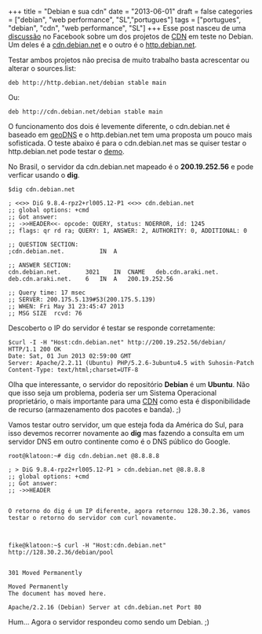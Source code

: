 +++
title = "Debian e sua cdn"
date = "2013-06-01"
draft = false
categories = ["debian", "web performance", "SL","portugues"]
tags = ["portugues", "debian", "cdn", "web performance", "SL"]
+++
Esse post nasceu de uma
[discussão](https://www.facebook.com/eribertomota/posts/10200459836833517?comment_id=5113409&offset=0&total_comments=20&notif_t=share_reply)
no Facebook sobre um dos projetos de
[CDN](http://wiki.debian.org/DebianGeoMirror) em teste no Debian. Um
deles é a [cdn.debian.net](http://cdn.debian.net/) e o outro é o
[http.debian.net](http://http.debian.net/).

Testar ambos projetos não precisa de muito trabalho basta acrescentar ou
alterar o sources.list:

    deb http://http.debian.net/debian stable main

Ou:

    deb http://cdn.debian.net/debian stable main

O funcionamento dos dois é levemente diferente, o cdn.debian.net é
baseado em [geoDNS](http://www.caraytech.com/geodns/) e o
http.debian.net tem uma proposta um pouco mais sofisticada. O teste
abaixo é para o cdn.debian.net mas se quiser testar o http.debian.net
pode testar o [demo](http://http.debian.net/demo.html).

No Brasil, o servidor da cdn.debian.net mapeado é o **200.19.252.56** e
pode verficar usando o **dig**.

```
$dig cdn.debian.net

; <<>> DiG 9.8.4-rpz2+rl005.12-P1 <<>> cdn.debian.net
;; global options: +cmd
;; Got answer:
;; ->>HEADER<<- opcode: QUERY, status: NOERROR, id: 1245
;; flags: qr rd ra; QUERY: 1, ANSWER: 2, AUTHORITY: 0, ADDITIONAL: 0

;; QUESTION SECTION:
;cdn.debian.net.          IN  A

;; ANSWER SECTION:
cdn.debian.net.       3021    IN  CNAME   deb.cdn.araki.net.
deb.cdn.araki.net.    6   IN  A   200.19.252.56

;; Query time: 17 msec
;; SERVER: 200.175.5.139#53(200.175.5.139)
;; WHEN: Fri May 31 23:45:47 2013
;; MSG SIZE  rcvd: 76
```

Descoberto o IP do servidor é testar se responde corretamente:

    $curl -I -H "Host:cdn.debian.net" http://200.19.252.56/debian/
    HTTP/1.1 200 OK
    Date: Sat, 01 Jun 2013 02:59:00 GMT
    Server: Apache/2.2.11 (Ubuntu) PHP/5.2.6-3ubuntu4.5 with Suhosin-Patch
    Content-Type: text/html;charset=UTF-8

Olha que interessante, o servidor do repositório **Debian** é um
**Ubuntu**. Não que isso seja um problema, poderia ser um Sistema
Operacional proprietário, o mais importante para uma
[CDN](https://en.wikipedia.org/wiki/Content_delivery_network) como esta
é disponibilidade de recurso (armazenamento dos pacotes e banda). ;)

Vamos testar outro servidor, um que esteja foda da América do Sul, para
isso devemos recorrer novamente ao **dig** mas fazendo a consulta em um
servidor DNS em outro continente como é o DNS público do Google.

    root@klatoon:~# dig cdn.debian.net @8.8.8.8

    ; > DiG 9.8.4-rpz2+rl005.12-P1 > cdn.debian.net @8.8.8.8
    ;; global options: +cmd
    ;; Got answer:
    ;; ->>HEADER


    O retorno do dig é um IP diferente, agora retornou 128.30.2.36, vamos
    testar o retorno do servidor com curl novamente.



    fike@klatoon:~$ curl -H "Host:cdn.debian.net" http://128.30.2.36/debian/pool


    301 Moved Permanently

    Moved Permanently
    The document has moved here.

    Apache/2.2.16 (Debian) Server at cdn.debian.net Port 80

Hum… Agora o servidor respondeu como sendo um Debian. ;)
